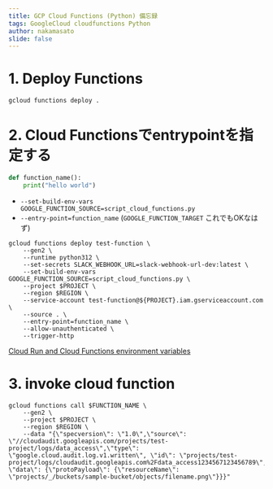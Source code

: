 ```yaml
---
title: GCP Cloud Functions (Python) 備忘録
tags: GoogleCloud cloudfunctions Python
author: nakamasato
slide: false
---
```

# 1. Deploy Functions

```
gcloud functions deploy .
```

# 2. Cloud Functionsでentrypointを指定する

```py:script_cloud_functions.py
def function_name():
    print("hello world")
```

- `--set-build-env-vars GOOGLE_FUNCTION_SOURCE=script_cloud_functions.py`
- `--entry-point=function_name` (`GOOGLE_FUNCTION_TARGET` これでもOKなはず)

```
gcloud functions deploy test-function \
    --gen2 \
    --runtime python312 \
    --set-secrets SLACK_WEBHOOK_URL=slack-webhook-url-dev:latest \
    --set-build-env-vars GOOGLE_FUNCTION_SOURCE=script_cloud_functions.py \
    --project $PROJECT \
    --region $REGION \
    --service-account test-function@${PROJECT}.iam.gserviceaccount.com \
    --source . \
    --entry-point=function_name \
    --allow-unauthenticated \
    --trigger-http
```

[Cloud Run and Cloud Functions environment variables](https://cloud.google.com/docs/buildpacks/service-specific-configs#and_environment_variables)

# 3. invoke cloud function

```
gcloud functions call $FUNCTION_NAME \
    --gen2 \
    --project $PROJECT \
    --region $REGION \
    --data "{\"specversion\": \"1.0\",\"source\": \"//cloudaudit.googleapis.com/projects/test-project/logs/data_access\",\"type\": \"google.cloud.audit.log.v1.written\", \"id\": \"projects/test-project/logs/cloudaudit.googleapis.com%2Fdata_access1234567123456789\", \"data\": {\"protoPayload\": {\"resourceName\": \"projects/_/buckets/sample-bucket/objects/filename.png\"}}}"
```

